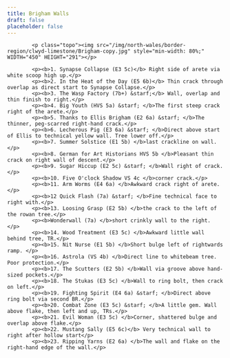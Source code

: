 ```yaml
---
title: Brigham Walls
draft: false
placeholder: false
---
```


            <p class="topo"><img src="/img/north-wales/border-region/clwyd-limestone/Brigham-copy.jpg" style="min-width: 80%;" WIDTH="450" HEIGHT="291"></p>

            <p><b>1. Synapse Collapse (E3 5c)</b> Right side of arete via white scoop high up.</p>
            <p><b>2. In the Heat of the Day (E5 6b)</b> Thin crack through overlap as direct start to Synapse Collapse.</p>
            <p><b>3. The Wasp Factory (7b+) &starf;</b> Wall, overlap and thin finish to right.</p>
            <p><b>4. Big Youth (HVS 5a) &starf; </b>The first steep crack right of the arete.</p>
            <p><b>5. Thanks to Ellis Brigham (E2 6a) &starf; </b>The thinner, peg-scarred right-hand crack.</p>
            <p><b>6. Lecherous Pig (E3 6a) &starf; </b>Direct above start of Ellis to technical yellow wall. Tree lower off.</p>
            <p><b>7. Summer Solstice (E1 5b) </b>last crackline on wall.</p>
            <p><b>8. German for Art Historians HVS 5b </b>Pleasant thin crack on right wall of descent.</p>
            <p><b>9. Sugar Hiccup (E2 5c) &starf; </b>Wall right of crack.</p>
            <p><b>10. Five O'clock Shadow VS 4c </b>corner crack.</p>
            <p><b>11. Arm Worms (E4 6a) </b>Awkward crack right of arete. </p>
            <p><b>12 Quick Flash (7a) &starf; </b>Fine technical face to right with.</p>
            <p><b>13. Loosing Grasp (E2 5b) </b>the crack to the left of the rowan tree.</p>
            <p><b>Wonderwall (7a) </b>short crinkly wall to the right. </p>
            <p><b>14. Wood Treatment (E3 5c) </b>Awkward little wall behind tree, TR.</p>
            <p><b>15. Nit Nurse (E1 5b) </b>Short bulge left of rightwards ramp. </p>
            <p><b>16. Astrola (VS 4b) </b>Direct line to whitebeam tree. Poor protection.</p>
            <p><b>17. The Scutters (E2 5b) </b>Wall via groove above hand-sized pockets.</p>
            <p><b>18. The Stukas (E3 5c) </b>Wall to ring bolt, then crack on left.</p>
            <p><b>19. Fighting Spirit (E4 6a) &starf; </b>Direct above ring bolt via second BR.</p>
            <p><b>20. Combat Zone (E3 5c) &starf; </b>A little gem. Wall above flake, then left and up, TRs.</p>
            <p><b>21. Evil Woman (E3 5c) </b>Corner, shattered bulge and overlap above flake.</p>
            <p><b>22. Mustang Sally (E5 6c)</b> Very technical wall to right after hollow start</p>
            <p><b>23. Ripping Yarns (E2 6a) </b>The wall and flake on the right-hand edge of the wall.</p>




